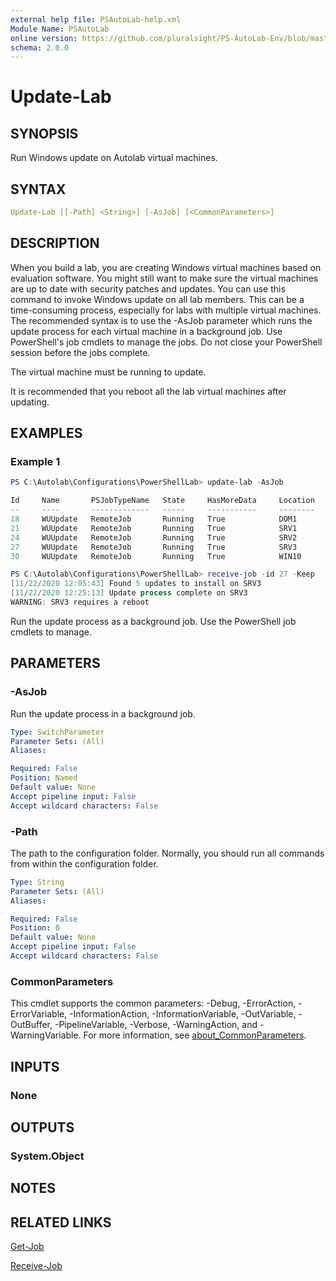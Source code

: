 ```yaml
---
external help file: PSAutoLab-help.xml
Module Name: PSAutoLab
online version: https://github.com/pluralsight/PS-AutoLab-Env/blob/master/docs/Update-Lab.md
schema: 2.0.0
---
```


# Update-Lab

## SYNOPSIS

Run Windows update on Autolab virtual machines.

## SYNTAX

```yaml
Update-Lab [[-Path] <String>] [-AsJob] [<CommonParameters>]
```

## DESCRIPTION

When you build a lab, you are creating Windows virtual machines based on evaluation software. You might still want to make sure the virtual machines are up to date with security patches and updates. You can use this command to invoke Windows update on all lab members. This can be a time-consuming process, especially for labs with multiple virtual machines. The recommended syntax is to use the -AsJob parameter which runs the update process for each virtual machine in a background job. Use PowerShell's job cmdlets to manage the jobs. Do not close your PowerShell session before the jobs complete.

The virtual machine must be running to update.

It is recommended that you reboot all the lab virtual machines after updating.

## EXAMPLES

### Example 1

```powershell
PS C:\Autolab\Configurations\PowerShellLab> update-lab -AsJob

Id     Name       PSJobTypeName   State     HasMoreData     Location   Command
--     ----       -------------   -----     -----------     --------   -------
18     WUUpdate   RemoteJob       Running   True            DOM1       WUUpdate
21     WUUpdate   RemoteJob       Running   True            SRV1       WUUpdate
24     WUUpdate   RemoteJob       Running   True            SRV2       WUUpdate
27     WUUpdate   RemoteJob       Running   True            SRV3       WUUpdate
30     WUUpdate   RemoteJob       Running   True            WIN10      WUUpdate

PS C:\Autolab\Configurations\PowerShellLab> receive-job -id 27 -Keep
[11/22/2020 12:05:43] Found 5 updates to install on SRV3
[11/22/2020 12:25:13] Update process complete on SRV3
WARNING: SRV3 requires a reboot
```

Run the update process as a background job. Use the PowerShell job cmdlets to manage.

## PARAMETERS

### -AsJob

Run the update process in a background job.

```yaml
Type: SwitchParameter
Parameter Sets: (All)
Aliases:

Required: False
Position: Named
Default value: None
Accept pipeline input: False
Accept wildcard characters: False
```

### -Path

The path to the configuration folder.
Normally, you should run all commands from within the configuration folder.

```yaml
Type: String
Parameter Sets: (All)
Aliases:

Required: False
Position: 0
Default value: None
Accept pipeline input: False
Accept wildcard characters: False
```

### CommonParameters

This cmdlet supports the common parameters: -Debug, -ErrorAction, -ErrorVariable, -InformationAction, -InformationVariable, -OutVariable, -OutBuffer, -PipelineVariable, -Verbose, -WarningAction, and -WarningVariable. For more information, see [about_CommonParameters](http://go.microsoft.com/fwlink/?LinkID=113216).

## INPUTS

### None

## OUTPUTS

### System.Object

## NOTES

## RELATED LINKS

[Get-Job]()

[Receive-Job]()
